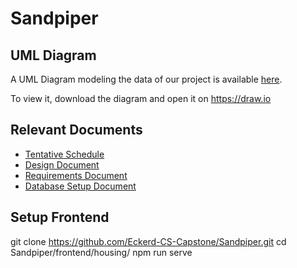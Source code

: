 # Sandpiper



## UML Diagram
A UML Diagram modeling the data of our project is available [here](https://github.com/Eckerd-CS-Capstone/Sandpiper/blob/master/documents/RoomDiagram.xml).

To view it, download the diagram and open it on https://draw.io

## Relevant Documents
* [Tentative Schedule](/documents/schedule.md)
* [Design Document](/documents/design.pdf)
* [Requirements Document](/documents/requirements.pdf)
* [Database Setup Document](/documents/database.md)

## Setup Frontend
git clone https://github.com/Eckerd-CS-Capstone/Sandpiper.git
cd Sandpiper/frontend/housing/
npm run serve